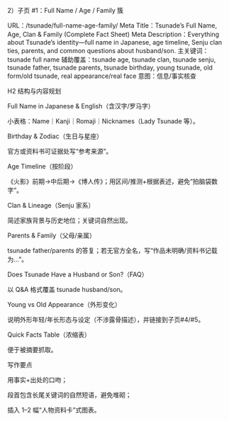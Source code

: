 2）子页 #1：Full Name / Age / Family 簇

URL：/tsunade/full-name-age-family/
Meta Title：Tsunade’s Full Name, Age, Clan & Family (Complete Fact Sheet)
Meta Description：Everything about Tsunade’s identity—full name in Japanese, age timeline, Senju clan ties, parents, and common questions about husband/son.
主关键词：tsunade full name
辅助覆盖：tsunade age, tsunade clan, tsunade senju, tsunade father, tsunade parents, tsunade birthday, young tsunade, old form/old tsunade, real appearance/real face
意图：信息/事实核查

H2 结构与内容规划

Full Name in Japanese & English（含汉字/罗马字）

小表格：Name｜Kanji｜Romaji｜Nicknames（Lady Tsunade 等）。

Birthday & Zodiac（生日与星座）

官方或资料书可证据处写“参考来源”。

Age Timeline（按阶段）

《火影》前期→中后期→《博人传》；用区间/推测+根据表述，避免“拍脑袋数字”。

Clan & Lineage（Senju 家系）

简述家族背景与历史地位；关键词自然出现。

Parents & Family（父母/亲属）

tsunade father/parents 的答复；若无官方全名，写“作品未明确/资料书记载为…”。

Does Tsunade Have a Husband or Son?（FAQ）

以 Q&A 格式覆盖 tsunade husband/son。

Young vs Old Appearance（外形变化）

说明外形年轻/年长形态与设定（不涉露骨描述），并链接到子页#4/#5。

Quick Facts Table（浓缩表）

便于被摘要抓取。

写作要点

用事实+出处的口吻；

段首包含长尾关键词的自然短语，避免堆砌；

插入 1–2 幅“人物资料卡”式图表。